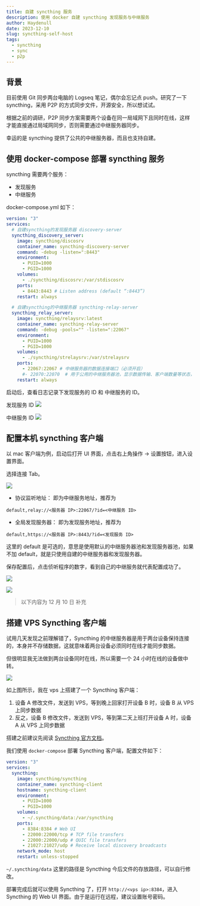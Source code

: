 ```yaml
---
title: 自建 syncthing 服务
description: 使用 docker 自建 syncthing 发现服务与中继服务
author: Haydenull
date: 2023-12-10
slug: syncthing-self-host
tags:
  - syncthing
  - sync
  - p2p
---
```




## 背景

目前使用 Git 同步两台电脑的 Logseq 笔记，偶尔会忘记点 push。研究了一下 syncthing，采用 P2P 的方式同步文件，开源安全，所以想试试。

根据之前的调研，P2P 同步方案需要两个设备在同一局域网下且同时在线，这样才能直接通过局域网同步，否则需要通过中继服务器同步。

幸运的是 syncthing 提供了公共的中继服务器，而且也支持自建。

## 使用 docker-compose 部署 syncthing 服务

syncthing 需要两个服务：

- 发现服务
- 中继服务

docker-compose.yml 如下：

```yaml
version: "3"
services:
  # 自建syncthing的发现服务器 discovery-server
  syncthing_discovery_server:
    image: syncthing/discosrv
    container_name: syncthing-discovery-server
    command: -debug -listen=":8443"
    environment:
      - PUID=1000
      - PGID=1000
    volumes:
      - ./syncthing/discosrv:/var/stdiscosrv
    ports:
      - 8443:8443 # Listen address (default “:8443”)
    restart: always

  # 自建syncthing的中继服务器 syncthing-relay-server
  syncthing_relay_server:
    image: syncthing/relaysrv:latest
    container_name: syncthing-relay-server
    command: -debug -pools="" -listen=":22067"
    environment:
      - PUID=1000
      - PGID=1000
    volumes:
      - ./syncthing/strelaysrv:/var/strelaysrv
    ports:
      - 22067:22067 # 中继服务器的数据连接端口（必须开启）
      #- 22070:22070  # 用于公用的中继服务器池，显示数据传输、客户端数量等状态，可不开启
    restart: always
```

启动后，查看日志记录下发现服务的 ID 和 中继服务的 ID。

发现服务 ID
![](https://pocket.haydenhayden.com/blog/202312032020052.png?x-oss-process=image/resize,w_1000,m_lfit)

中继服务 ID
![](https://pocket.haydenhayden.com/blog/202312032021728.png?x-oss-process=image/resize,w_1000,m_lfit)

## 配置本机 syncthing 客户端

以 mac 客户端为例，启动后打开 UI 界面，点击右上角操作 -> 设置按钮，进入设置界面。

选择连接 Tab。

![](https://pocket.haydenhayden.com/blog/202312032026041.png?x-oss-process=image/resize,w_1000,m_lfit)

- 协议监听地址：
  即为中继服务地址，推荐为

```
default,relay://<服务器 IP>:22067/?id=<中继服务 ID>
```

- 全局发现服务器：
  即为发现服务地址，推荐为

```
default,https://<服务器 IP>:8443/?id=<发现服务 ID>
```

这里的 default 是可选的，意思是使用默认的中继服务器池和发现服务器池，如果不加 default，就是只使用自建的中继服务器和发现服务器。

保存配置后，点击侦听程序的数字，看到自己的中继服务就代表配置成功了。

![](https://pocket.haydenhayden.com/blog/202312032035222.png)

![](https://pocket.haydenhayden.com/blog/202312032032414.png)

> 以下内容为 12 月 10 日 补充

## 搭建 VPS Syncthing 客户端

试用几天发现之前理解错了，Syncthing 的中继服务器是用于两台设备保持连接的，本身并不存储数据，这就意味着两台设备必须同时在线才能同步数据。

但很明显我无法做到两台设备同时在线，所以需要一个 24 小时在线的设备做中转。

![](https://pocket.haydenhayden.com/blog/202312101805967.png?x-oss-process=image/resize,w_1000,m_lfit)

如上图所示，我在 vps 上搭建了一个 Syncthing 客户端：

1. 设备 A 修改文件，发送到 VPS，等到晚上回家打开设备 B 时，设备 B 从 VPS 上同步数据
2. 反之，设备 B 修改文件，发送到 VPS，等到第二天上班打开设备 A 时，设备 A 从 VPS 上同步数据

搭建之前建议先阅读 [Syncthing 官方文档](https://github.com/syncthing/syncthing/blob/main/README-Docker.md)。

我们使用 `docker-compose` 部署 Syncthing 客户端，配置文件如下：

```yaml
version: "3"
services:
  syncthing:
    image: syncthing/syncthing
    container_name: syncthing-client
    hostname: syncthing-client
    environment:
      - PUID=1000
      - PGID=1000
    volumes:
      - ~/.syncthing/data:/var/syncthing
    ports:
      - 8384:8384 # Web UI
      - 22000:22000/tcp # TCP file transfers
      - 22000:22000/udp # QUIC file transfers
      - 21027:21027/udp # Receive local discovery broadcasts
    network_mode: host
    restart: unless-stopped
```

`~/.syncthing/data` 这里的路径是 Syncthing 今后文件的存放路径，可以自行修改。

部署完成后就可以使用 Syncthing 了，打开 `http://<vps ip>:8384`，进入 Syncthing 的 Web UI 界面。由于是运行在远程，建议设置账号密码。

